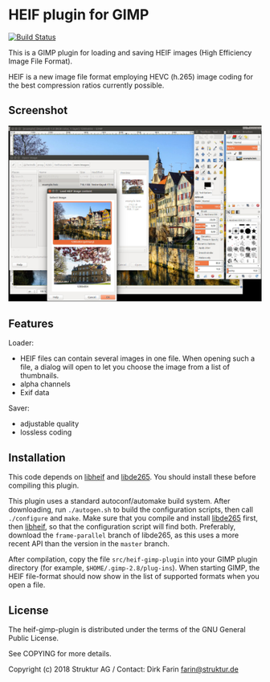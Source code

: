# HEIF plugin for GIMP

[![Build Status](https://travis-ci.org/strukturag/heif-gimp-plugin.svg?branch=master)](https://travis-ci.org/strukturag/heif-gimp-plugin)

This is a GIMP plugin for loading and saving HEIF images (High Efficiency Image File Format).

HEIF is a new image file format employing HEVC (h.265) image coding for the
best compression ratios currently possible.


## Screenshot

![gimp-screenshot](misc/gimp-screenshot.jpg)


## Features

Loader:
* HEIF files can contain several images in one file. When opening such a file, a dialog will open to let you choose the image from a list of thumbnails.
* alpha channels
* Exif data

Saver:
* adjustable quality
* lossless coding

## Installation

This code depends on [libheif](https://github.com/strukturag/libheif)
and [libde265](https://github.com/strukturag/libde265). You should install these
before compiling this plugin.

This plugin uses a standard autoconf/automake build system.
After downloading, run `./autogen.sh` to build the configuration scripts,
then call `./configure` and `make`.
Make sure that you compile and install [libde265](https://github.com/strukturag/libde265)
first, then [libheif](https://github.com/strukturag/libheif), so that the configuration script will find both.
Preferably, download the `frame-parallel` branch of libde265, as this uses a
more recent API than the version in the `master` branch.

After compilation, copy the file `src/heif-gimp-plugin` into your GIMP plugin directory
(for example, `$HOME/.gimp-2.8/plug-ins`).
When starting GIMP, the HEIF file-format should now show in the list of supported formats when you open a file.


## License

The heif-gimp-plugin is distributed under the terms of the GNU General Public License.

See COPYING for more details.

Copyright (c) 2018 Struktur AG / Contact: Dirk Farin farin@struktur.de

